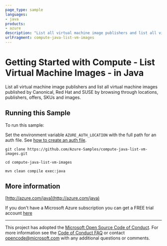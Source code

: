 ```yaml
---
page_type: sample
languages:
- java
products:
- azure
description: "List all virtual machine image publishers and list all virtual machine images published by Canonical, Red Hat and SUSE by browsing through locations, publishers, offers, SKUs and images."
urlFragment: compute-java-list-vm-images
---
```


# Getting Started with Compute - List Virtual Machine Images - in Java #


  List all virtual machine image publishers and
  list all virtual machine images published by Canonical, Red Hat and
  SUSE by browsing through locations, publishers, offers, SKUs and images.
 

## Running this Sample ##

To run this sample:

Set the environment variable `AZURE_AUTH_LOCATION` with the full path for an auth file. See [how to create an auth file](https://github.com/Azure/azure-libraries-for-java/blob/master/AUTH.md).

    git clone https://github.com/Azure-Samples/compute-java-list-vm-images.git

    cd compute-java-list-vm-images

    mvn clean compile exec:java

## More information ##

[http://azure.com/java](http://azure.com/java)

If you don't have a Microsoft Azure subscription you can get a FREE trial account [here](http://go.microsoft.com/fwlink/?LinkId=330212)

---

This project has adopted the [Microsoft Open Source Code of Conduct](https://opensource.microsoft.com/codeofconduct/). For more information see the [Code of Conduct FAQ](https://opensource.microsoft.com/codeofconduct/faq/) or contact [opencode@microsoft.com](mailto:opencode@microsoft.com) with any additional questions or comments.
